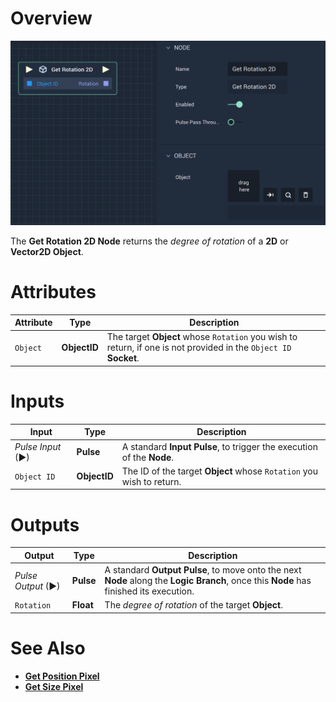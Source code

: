 # Overview

![The Get Rotation 2D Node.](../../../.gitbook/assets/getrotationpixel.png)

The **Get Rotation 2D Node** returns the *degree of rotation* of a **2D** or **Vector2D Object**.

# Attributes

|Attribute|Type|Description|
|---|---|---|
|`Object`| **ObjectID** | The target **Object** whose `Rotation` you wish to return, if one is not provided in the `Object ID` **Socket**.|

# Inputs

|Input|Type|Description|
|---|---|---|
|*Pulse Input* (►)|**Pulse**|A standard **Input Pulse**, to trigger the execution of the **Node**.|
| `Object ID` | **ObjectID** | The ID of the target **Object** whose `Rotation` you wish to return. |

# Outputs

|Output|Type|Description|
|---|---|---|
|*Pulse Output* (►)|**Pulse**|A standard **Output Pulse**, to move onto the next **Node** along the **Logic Branch**, once this **Node** has finished its execution.|
| `Rotation` | **Float** | The *degree of rotation* of the target **Object**. |

# See Also

* [**Get Position Pixel**](get-position-pixel.md)
* [**Get Size Pixel**](get-size-pixel.md)

